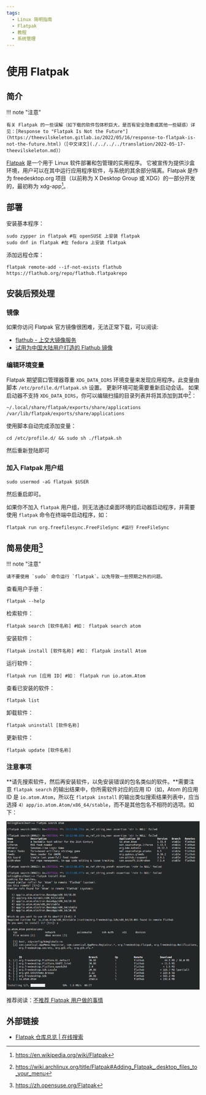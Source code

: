 ```yaml
---
tags:
  - Linux 简明指南
  - Flatpak
  - 教程
  - 系统管理
---
```


# 使用 Flatpak

## 简介

!!! note "注意"

    有关 Flatpak 的一些误解（如下载的软件包体积巨大，是否有安全隐患或其他一些疑惑）详见：[Response to "Flatpak Is Not the Future"](https://theevilskeleton.gitlab.io/2022/05/16/response-to-flatpak-is-not-the-future.html)（[中文译文](./../../../translation/2022-05-17-theevilskeleton.md)）

[Flatpak](https://www.flatpak.org/) 是一个用于 Linux 软件部署和包管理的实用程序。 它被宣传为提供沙盒环境，用户可以在其中运行应用程序软件，与系统的其余部分隔离。Flatpak 是作为 freedesktop.org 项目（以前称为 X Desktop Group 或 XDG）的一部分开发的，最初称为 xdg-app[^1]。

## 部署

安装基本程序：

```
sudo zypper in flatpak #在 openSUSE 上安装 flatpak
sudo dnf in flatpak #在 fedora 上安装 flatpak
```

添加远程仓库：

```
flatpak remote-add --if-not-exists flathub https://flathub.org/repo/flathub.flatpakrepo
```

## 安装后预处理

### 镜像

如果你访问 Flatpak 官方镜像很困难，无法正常下载，可以阅读:

- [flathub - 上交大镜像服务](https://mirror.sjtu.edu.cn/docs/flathub)
- [试用为中国大陆用户打造的 Flathub 镜像](https://zh.fedoracommunity.org/2020/05/13/try-on-flatpak-mainland-china-mirror.html)

### 编辑环境变量

Flatpak 期望窗口管理器尊重 `XDG_DATA_DIRS` 环境变量来发现应用程序。此变量由脚本 `/etc/profile.d/flatpak.sh` 设置。 更新环境可能需要重新启动会话。 如果启动器不支持 `XDG_DATA_DIRS`，你可以编辑扫描的目录列表并将其添加到其中[^2]：

```
~/.local/share/flatpak/exports/share/applications
/var/lib/flatpak/exports/share/applications
```

使用脚本自动完成添加变量：

```
cd /etc/profile.d/ && sudo sh ./flatpak.sh
```

然后重新登陆即可

### 加入 Flatpak 用户组

```
sudo usermod -aG flatpak $USER
```

然后重启即可。

如果你不加入 `flatpak` 用户组，则无法通过桌面环境的启动器启动程序，并需要使用 `flatpak` 命令在终端中启动程序，如：

```
flatpak run org.freefilesync.FreeFileSync #运行 FreeFileSync
```

## 简易使用[^3]

!!! note "注意"

    请不要使用 `sudo` 命令运行 `flatpak`。以免导致一些预期之外的问题。

查看用户手册：

```
flatpak --help
```

检索软件：

```
flatpak search [软件名称] #如： flatpak search atom
```

安装软件：

```
flatpak install [软件名称] #如： flatpak install Atom
```

运行软件：

```
flatpak run [应用 ID] #如： flatpak run io.atom.Atom
```

查看已安装的软件：

```
flatpak list
```

卸载软件：

```
flatpak uninstall [软件名称]
```

更新软件：

```
flatpak update [软件名称]
```

### 注意事项

**请先搜索软件，然后再安装软件，以免安装错误的包名类似的软件。**需要注意 `flatpak search` 的输出结果中，你所需软件对应的应用 ID（如，Atom 的应用 ID 是 `io.atom.Atom`，所以在 `flatpak install` 的输出类似搜索结果列表中，应当选择 `4）app/io.atom.Atom/x86_64/stable`，而不是其他包名不相符的选项。如下：

![样例](./images/Flatpak_Install.png)

推荐阅读：[不推荐 Flatpak 用户做的事情](./../../../translation/2022-10-18-theevilskeleton.md)

## 外部链接

- [Flatpak 仓库总览 | 在线搜索](https://flathub.org/apps/category/All)

[^1]: https://en.wikipedia.org/wiki/Flatpak
[^2]: https://wiki.archlinux.org/title/Flatpak#Adding_Flatpak_.desktop_files_to_your_menu
[^3]: https://zh.opensuse.org/Flatpak